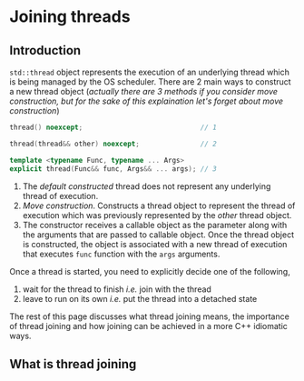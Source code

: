 # Joining threads

## Introduction

`std::thread` object represents the execution of an underlying thread which is being managed by the
OS scheduler. There are 2 main ways to construct a new thread object (_actually there are 3 methods
if you consider move construction, but for the sake of this explaination let's forget about move construction_)

```cpp
thread() noexcept;                             // 1

thread(thread&& other) noexcept;               // 2

template <typename Func, typename ... Args>
explicit thread(Func&& func, Args&& ... args); // 3
```

  1. The _default constructed_ thread does not represent any underlying thread of execution.
  2. _Move construction_. Constructs a thread object to represent the thread of execution which was previously
     represented by the _other_ thread object.
  3. The constructor receives a callable object as the parameter along with the arguments that
     are passed to callable object. Once the thread object is constructed, the object is associated
     with a new thread of execution that executes `func` function with the `args` arguments.

Once a thread is started, you need to explicitly decide one of the following,
  1. wait for the thread to finish _i.e._ join with the thread
  2. leave to run on its own _i.e._ put the thread into a detached state

The rest of this page discusses what thread joining means, the importance of thread joining and
how joining can be achieved in a more C++ idiomatic ways.

## What is thread joining

